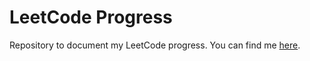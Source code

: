 # LeetCode Progress

Repository to document my LeetCode progress. You can find me [here](https://leetcode.com/akapaixao/).

